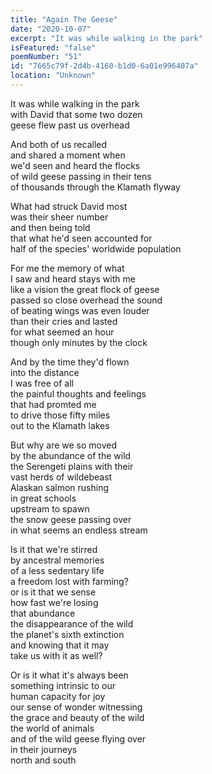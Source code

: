 ```yaml
---
title: "Again The Geese"
date: "2020-10-07"
excerpt: "It was while walking in the park"
isFeatured: "false"
poemNumber: "51"
id: "7665c79f-2d4b-4160-b1d0-6a01e996407a"
location: "Unknown"
---
```


It was while walking in the park  
with David that some two dozen  
geese flew past us overhead

And both of us recalled  
and shared a moment when  
we'd seen and heard the flocks  
of wild geese passing in their tens  
of thousands through the Klamath flyway

What had struck David most  
was their sheer number  
and then being told  
that what he'd seen accounted for  
half of the species' worldwide population

For me the memory of what  
I saw and heard stays with me  
like a vision the great flock of geese  
passed so close overhead the sound  
of beating wings was even louder  
than their cries and lasted  
for what seemed an hour  
though only minutes by the clock

And by the time they'd flown  
into the distance  
I was free of all  
the painful thoughts and feelings  
that had promted me  
to drive those fifty miles  
out to the Klamath lakes

But why are we so moved  
by the abundance of the wild  
the Serengeti plains with their  
vast herds of wildebeast  
Alaskan salmon rushing  
in great schools  
upstream to spawn  
the snow geese passing over  
in what seems an endless stream

Is it that we're stirred  
by ancestral memories  
of a less sedentary life  
a freedom lost with farming?  
or is it that we sense  
how fast we're losing  
that abundance  
the disappearance of the wild  
the planet's sixth extinction  
and knowing that it may  
take us with it as well?

Or is it what it's always been  
something intrinsic to our  
human capacity for joy  
our sense of wonder witnessing  
the grace and beauty of the wild  
the world of animals  
and of the wild geese flying over  
in their journeys  
north and south
